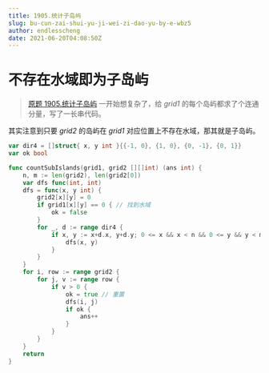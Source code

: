 ```yaml
---
title: 1905.统计子岛屿
slug: bu-cun-zai-shui-yu-ji-wei-zi-dao-yu-by-e-wbz5
author: endlesscheng
date: 2021-06-20T04:08:50Z
---
```

# 不存在水域即为子岛屿
 
> [原题 1905.统计子岛屿](https://leetcode.cn/problems/count-sub-islands)
一开始想复杂了，给 $\textit{grid1}$ 的每个岛屿都求了个连通分量，写了一长串代码。

其实注意到只要 $\textit{grid2}$ 的岛屿在 $\textit{grid1}$ 对应位置上不存在水域，那其就是子岛屿。

```go
var dir4 = []struct{ x, y int }{{-1, 0}, {1, 0}, {0, -1}, {0, 1}}
var ok bool

func countSubIslands(grid1, grid2 [][]int) (ans int) {
	n, m := len(grid2), len(grid2[0])
	var dfs func(int, int)
	dfs = func(x, y int) {
		grid2[x][y] = 0
		if grid1[x][y] == 0 { // 找到水域
			ok = false
		}
		for _, d := range dir4 {
			if x, y := x+d.x, y+d.y; 0 <= x && x < n && 0 <= y && y < m && grid2[x][y] > 0 {
				dfs(x, y)
			}
		}
	}
	for i, row := range grid2 {
		for j, v := range row {
			if v > 0 {
				ok = true // 重置
				dfs(i, j)
				if ok {
					ans++
				}
			}
		}
	}
	return
}
```
